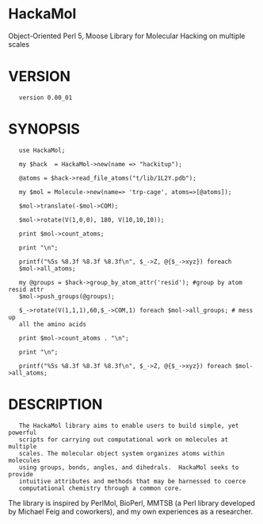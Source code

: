 HackaMol
========
Object-Oriented Perl 5, Moose Library for Molecular Hacking on multiple scales

VERSION
========
       version 0.00_01

SYNOPSIS
========
       use HackaMol;

       my $hack  = HackaMol->new(name => "hackitup");

       @atoms = $hack->read_file_atoms("t/lib/1L2Y.pdb");

       my $mol = Molecule->new(name=> 'trp-cage', atoms=>[@atoms]);

       $mol->translate(-$mol->COM);

       $mol->rotate(V(1,0,0), 180, V(10,10,10));

       print $mol->count_atoms;

       print "\n";

       printf("%5s %8.3f %8.3f %8.3f\n", $_->Z, @{$_->xyz}) foreach
       $mol->all_atoms;

       my @groups = $hack->group_by_atom_attr('resid'); #group by atom resid attr 
       $mol->push_groups(@groups);

       $_->rotate(V(1,1,1),60,$_->COM,1) foreach $mol->all_groups; # mess up
       all the amino acids

       print $mol->count_atoms . "\n";

       print "\n";

       printf("%5s %8.3f %8.3f %8.3f\n", $_->Z, @{$_->xyz}) foreach $mol->all_atoms;

DESCRIPTION
============

       The HackaMol library aims to enable users to build simple, yet powerful
       scripts for carrying out computational work on molecules at multiple
       scales. The molecular object system organizes atoms within molecules
       using groups, bonds, angles, and dihedrals.  HackaMol seeks to provide
       intuitive attributes and methods that may be harnessed to coerce
       computational chemistry through a common core.

The library is inspired by PerlMol, BioPerl, MMTSB (a Perl library developed
by Michael Feig and coworkers), and my own experiences as a researcher.
